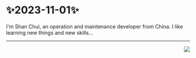 # ✨2023-11-01✨

I'm Shan Chui, an operation and maintenance developer from China. I like learning new things and new skills...

---
<img align="right" src="https://github-readme-stats.vercel.app/api?username=Yshanchui&show_icons=true&bg_color=30,e96443,904e95&title_color=fff&text_color=fff&icon_color=fff&hide_border=true&locale=cn">
